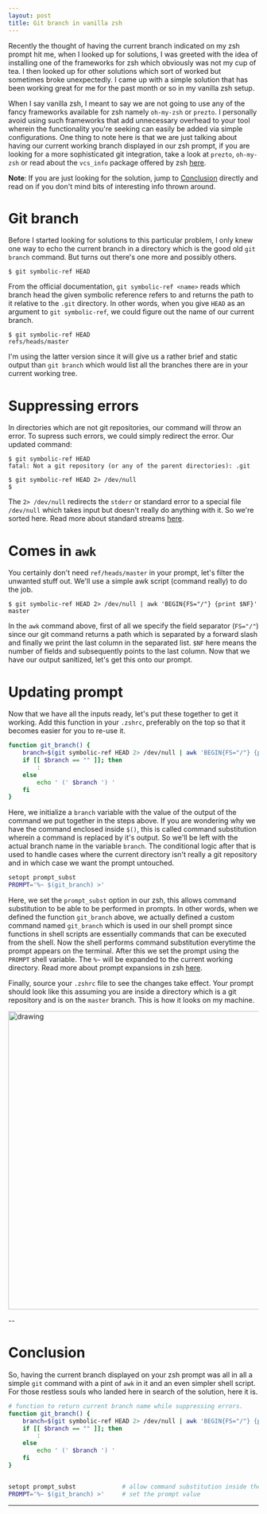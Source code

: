 ```yaml
---
layout: post
title: Git branch in vanilla zsh
---
```


Recently the thought of having the current branch indicated on my zsh prompt hit me, when I looked up for solutions, I was greeted with the idea of installing one of the frameworks for zsh which obviously was not my cup of tea. I then looked up for other solutions which sort of worked but sometimes broke unexpectedly. I came up with a simple solution that has been working great for me for the past month or so in my vanilla zsh setup.

When I say vanilla zsh, I meant to say we are not going to use any of the fancy frameworks available for zsh namely `oh-my-zsh` or `prezto`.
I personally avoid using such frameworks that add unnecessary overhead to your tool wherein the functionality you're seeking can easily be added via simple configurations. One thing to note here is that we are just talking about having our current working branch displayed in our zsh prompt, if you are looking for a more sophisticated git integration, take a look at `prezto`, `oh-my-zsh` or read about the `vcs_info` package offered by zsh [here](http://zsh.sourceforge.net/Doc/Release/User-Contributions.html#Version-Control-Information).

__Note__: If you are just looking for the solution, jump to [Conclusion](#conclusion) directly and read on if you don't mind bits of interesting info thrown around.

# Git branch
Before I started looking for solutions to this particular problem, I only knew one way to echo the current branch in a directory which is the good old `git branch` command. But turns out there's one more and possibly others.

```shell
$ git symbolic-ref HEAD
```

From the official documentation, `git symbolic-ref <name>` reads which branch head the given symbolic reference refers to and returns the path to it relative to the `.git` directory. In other words, when you give `HEAD` as an argument to `git symbolic-ref`, we could figure out the name of our current branch.

```shell
$ git symbolic-ref HEAD
refs/heads/master
```

I'm using the latter version since it will give us a rather brief and static output than `git branch` which would list all the branches there are in your current working tree.

# Suppressing errors
In directories which are not git repositories, our command will throw an error. To supress such errors, we could simply redirect the error. Our updated command:

```shell
$ git symbolic-ref HEAD
fatal: Not a git repository (or any of the parent directories): .git

$ git symbolic-ref HEAD 2> /dev/null
$ 
```

The `2> /dev/null` redirects the `stderr` or standard error to a special file `/dev/null` which takes input but doesn't really do anything with it. So we're sorted here. Read more about standard streams [here](http://www.learnlinux.org.za/courses/build/shell-scripting/ch01s04.html).

# Comes in `awk`
You certainly don't need `ref/heads/master` in your prompt, let's filter the unwanted stuff out. We'll use a simple awk script (command really) to do the job.

```shell
$ git symbolic-ref HEAD 2> /dev/null | awk 'BEGIN{FS="/"} {print $NF}'
master
```

In the `awk` command above, first of all we specify the field separator (`FS="/"`) since our git command returns a path which is separated by a forward slash and finally we print the last column in the separated list. `$NF` here means the number of fields and subsequently points to the last column.
Now that we have our output sanitized, let's get this onto our prompt.

# Updating prompt
Now that we have all the inputs ready, let's put these together to get it working. Add this function in your `.zshrc`, preferably on the top so that it becomes easier for you to re-use it.

```bash
function git_branch() {
    branch=$(git symbolic-ref HEAD 2> /dev/null | awk 'BEGIN{FS="/"} {print $NF}')
    if [[ $branch == "" ]]; then
        :
    else
        echo ' (' $branch ') '
    fi
}
```

Here, we initialize a `branch` variable with the value of the output of the command we put together in the steps above. If you are wondering why we have the command enclosed inside `$()`, this is called command substitution wherein a command is replaced by it's output. So we'll be left with the actual branch name in the variable `branch`. The conditional logic after that is used to handle cases where the current directory isn't really a git repository and in which case we want the prompt untouched.

```bash
setopt prompt_subst
PROMPT='%~ $(git_branch) >'
```

Here, we set the `prompt_subst` option in our zsh, this allows command substitution to be able to be performed in prompts. In other words, when we defined the function `git_branch` above, we actually defined a custom command named `git_branch` which is used in our shell prompt since functions in shell scripts are essentially commands that can be executed from the shell. Now the shell performs command substitution everytime the prompt appears on the terminal. After this we set the prompt using the `PROMPT` shell variable. The `%~` will be expanded to the current working directory. Read more about prompt expansions in zsh [here](http://zsh.sourceforge.net/Doc/Release/Prompt-Expansion.html).

Finally, source your `.zshrc` file to see the changes take effect. Your prompt should look like this assuming you are inside a directory which is a git repository and is on the `master` branch.
This is how it looks on my machine.

<img src="https://i.imgur.com/sh33XUa.png" alt="drawing" width="600px"/>

--

# Conclusion
So, having the current branch displayed on your zsh prompt was all in all a simple `git` command with a pint of `awk` in it and an even simpler shell script. For those restless souls who landed here in search of the solution, here it is.

```bash
# function to return current branch name while suppressing errors.
function git_branch() {
    branch=$(git symbolic-ref HEAD 2> /dev/null | awk 'BEGIN{FS="/"} {print $NF}')
    if [[ $branch == "" ]]; then
        :
    else
        echo ' (' $branch ') '
    fi
}


setopt prompt_subst             # allow command substitution inside the prompt
PROMPT='%~ $(git_branch) >'     # set the prompt value
```

---
